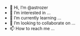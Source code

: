 - 👋 Hi, I’m @astrozer
- 👀 I’m interested in ...
- 🌱 I’m currently learning ...
- 💞️ I’m looking to collaborate on ...
- 📫 How to reach me ...

<!---
astrozer/astrozer is a ✨ special ✨ repository because its `README.md` (this file) appears on your GitHub profile.
You can click the Preview link to take a look at your changes.
--->
